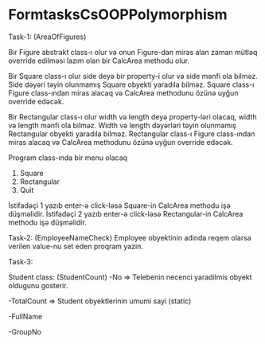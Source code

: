 # FormtasksCsOOPPolymorphism

Task-1: (AreaOfFigures)

Bir Figure abstrakt class-ı olur və onun Figure-dan miras alan zaman mütləq override edilməsi lazım olan bir
 CalcArea
methodu olur.

Bir Square class-ı olur side deyə bir property-i olur və side mənfi ola bilməz.
Side dəyəri təyin olunmamış Square obyekti yaradıla bilməz.
Square class-ı Figure class-ından miras alacaq və CalcArea methodunu özünə uyğun override edəcək.

Bir Rectangular class-ı olur width və length deyə property-ləri olacaq, width və length mənfi ola bilməz.
Width və length dəyərləri təyin olunmamış Rectangular obyekti yaradıla bilməz.
Rectangular class-ı Figure class-ından miras alacaq və CalcArea methodunu özünə uyğun override edəcək.

Program class-ında bir menu olacaq
1. Square
2. Rectangular
0. Quit

İstifadəçi 1 yazıb enter-ə click-ləsə Square-in CalcArea methodu işə düşməlidir.
İstifadəçi 2 yazıb enter-ə click-ləsə Rectangular-in CalcArea methodu işə düşməlidir.


Task-2: (EmployeeNameCheck)
Employee obyektinin adinda reqem olarsa verilen value-nu set eden proqram yazin.

Task-3:

Student class: (StudentCount)
 -No => Telebenin necenci yaradilmis obyekt oldugunu gosterir.
 
 -TotalCount => Student obyektlerinin umumi sayi (static)
 
 -FullName
 
 -GroupNo
